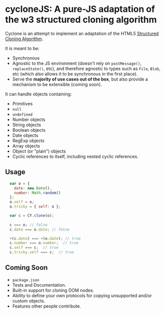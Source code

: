 cycloneJS: A pure-JS adaptation of the w3 structured cloning algorithm
======================================================================

Cyclone is an attempt to implement an adaptation of the HTML5 [Structured
Cloning
Algorithm](http://www.w3.org/TR/html5/infrastructure.html#safe-passing-of-structured-data).

It is meant to be:

* Synchronous
* Agnostic to the JS environment (doesn't rely on `postMessage()`,
  `replaceState()`, etc), and therefore agnostic to types such as `File`,
  `Blob`, etc (which also allows it to be synchronous in the first place).
* Serve the <strong>majority of use cases out of the box</strong>, but also
  provide a mechanism to be extensible (coming soon).

It can handle objects containing:

* Primitives
* `null`
* `undefined`
* Number objects
* String objects
* Boolean objects
* Date objects
* RegExp objects
* Array objects
* Object (or "plain") objects
* Cyclic references to itself, including nested cyclic references.

## Usage
```javascript
  var o = {
    date: new Date(),
    number: Math.random()
  };
  o.self = o;
  o.tricky = { self: o };

  var c = CY.clone(o);
  
  c === o; // false
  c.date === o.date; // false

  +(c.date) === +(o.date); // true
  c.number === o.number;  // true 
  c.self === c;  // true
  c.tricky.self === c;  // true
```

## Coming Soon
* `package.json`
* Tests and Documentation.
* Built-in support for cloning DOM nodes.
* Ability to define your own protocols for copying unsupported and/or custom
  objects.
* Features other people contribute.
